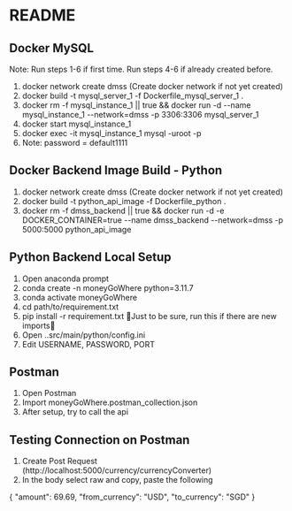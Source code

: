 # README

## Docker MySQL

Note: Run steps 1-6 if first time. Run steps 4-6 if already created before.

1. docker network create dmss (Create docker network if not yet created)
2. docker build -t mysql_server_1 -f Dockerfile_mysql_server_1 .
3. docker rm -f mysql_instance_1 || true && docker run -d --name mysql_instance_1 --network=dmss -p 3306:3306 mysql_server_1
4. docker start mysql_instance_1
5. docker exec -it mysql_instance_1 mysql -uroot -p
6. Note: password = default1111

## Docker Backend Image Build - Python

1. docker network create dmss (Create docker network if not yet created)
2. docker build -t python_api_image -f Dockerfile_python .
3. docker rm -f dmss_backend || true && docker run -d -e DOCKER_CONTAINER=true --name dmss_backend --network=dmss -p 5000:5000 python_api_image

## Python Backend Local Setup

1. Open anaconda prompt
2. conda create -n moneyGoWhere python=3.11.7
3. conda activate moneyGoWhere
4. cd path/to/requirement.txt
5. pip install -r requirement.txt 🎇Just to be sure, run this if there are new imports🎇
6. Open ..src/main/python/config.ini
7. Edit USERNAME, PASSWORD, PORT

## Postman

1. Open Postman
2. Import moneyGoWhere.postman_collection.json
3. After setup, try to call the api

## Testing Connection on Postman

1. Create Post Request (http://localhost:5000/currency/currencyConverter)
2. In the body select raw and copy, paste the following

{
"amount": 69.69,
"from_currency": "USD",
"to_currency": "SGD"
}
